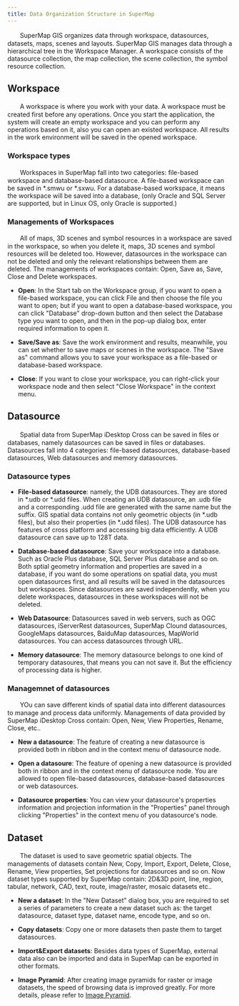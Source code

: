 ```yaml
---
title: Data Organization Structure in SuperMap
---
```


　　SuperMap GIS organizes data through workspace, datasources, datasets, maps, scenes and layouts. SuperMap GIS manages data through a hierarchical tree in the Workspace Manager. A workspace consists of the datasource collection, the map collection, the scene collection, the symbol resource collection.

## Workspace

　　A workspace is where you work with your data. A workspace must be created first before any operations. Once you start the application, the system will create an empty workspace and you can perform any operations based on it, also you can open an existed workspace. All results in the work environment will be saved in the opened workspace.



### Workspace types

　　Workspaces in SuperMap fall into two categories: file-based workspace and database-based datasource. A file-based workspace can be saved in *.smwu or *.sxwu. For a database-based workspace, it means the workspace will be saved into a database, (only Oracle and SQL Server are supported, but in Linux OS, only Oracle is supported.)

### Managements of Workspaces

　　All of maps, 3D scenes and symbol resources in a workspace are saved in the workspace, so when you delete it, maps, 3D scenes and symbol resources will be deleted too. However, datasources in the workspace can not be deleted and only the relevant relationships between them are deleted. The managements of workspaces contain: Open, Save as, Save, Close and Delete workspaces.

* **Open**: In the Start tab on the Workspace group, if you want to open a file-based workspace, you can click File and then choose the file you want to open; but if you want to open a database-based workspace, you can click "Database" drop-down button and then select the Database type you want to open, and then in the pop-up dialog box, enter required information to open it.

* **Save/Save as**: Save the work environment and results, meanwhile, you can set whether to save maps or scenes in the workspace. The "Save as" command allows you to save your workspace as a file-based or database-based workspace.

* **Close**: If you want to close your workspace, you can right-click your workspace node and then select "Close Workspace" in the context menu. 

## Datasource

　　Spatial data from SuperMap iDesktop Cross can be saved in files or databases, namely datasources can be saved in files or databases. Datasources fall into 4 categories: file-based datasources, database-based datasources, Web datasources and memory datasources.

### Datasource types

* **File-based datasource**: namely, the UDB datasources. They are stored in *.udb or *.udd files. When creating an UDB datasource, an .udb file and a corresponding .udd file are generated with the same name but the suffix. GIS spatial data contains not only geometric objects (in *.udb files), but also their properties (in *.udd files). The UDB datasource has features of cross platform and accessing big data efficiently. A UDB datasource can save up to 128T data.

* **Database-based datasource**: Save your workspace into a database. Such as Oracle Plus database, SQL Server Plus database and so on. Both sptial geometry information and properties are saved in a database, if you want do some operations on spatial data, you must open datasources first, and all results will be saved in the datasources but workspaces. Since datasources are saved independently, when you delete workspaces, datasources in these workspaces will not be deleted.

* **Web Datasource**: Datasources saved in web servers, such as OGC datasources, iServerRest datasources, SuperMap Clound datasources, GoogleMaps datasources, BaiduMap datasources, MapWorld datasources. You can access datasources through URL.

* **Memory datasource**: The memory datasource belongs to one kind of temporary datasoures, that means you can not save it. But the efficiency of processing data is higher.

### Managemnet of datasources

　　YOu can save different kinds of spatial data into different datasources to manage and process data uniformly. Managements of data provided by SuperMap iDesktop Cross contain: Open, New, View Properties, Rename, Close, etc..

* **New a datasource**: The feature of creating a new datasource is provided both in ribbon and in the context menu of datasource node.

* **Open a datasoure**: The feature of opening a new datasource is provided both in ribbon and in the context menu of datasource node. You are allowed to open file-based datasources, database-based datasources or web datasources.

* **Datasource properties**: You can view your datasource's properties information and projection information in the "Properties" panel through clicking "Properties" in the context menu of you datasource's node.

## Dataset

　　The dataset is used to save geometric spatial objects. The managements of datasets contain New, Copy, Import, Export, Delete, Close, Rename, View properties, Set projections for datasources and so on. Now dataset types supported by SuperMap contain: 2D&3D point, line, region, tabular, network, CAD, text, route, image/raster, mosaic datasets etc..  

* **New a dataset**: In the "New Dataset" dialog box, you are required to set a series of parameters to create a new dataset such as: the target datasource, dataset type, dataset name, encode type, and so on.

* **Copy datasets**: Copy one or more datasets then paste them to target datasources.

* **Import&Export datasets**: Besides data types of SuperMap, external data also can be imported and data in SuperMap can be exported in other formats. 
* **Image Pyramid**: After creating image pyramids for raster or image datasets, the speed of browsing data is improved greatly. For more details, please refer to [Image Pyramid](Pyramid.html).


